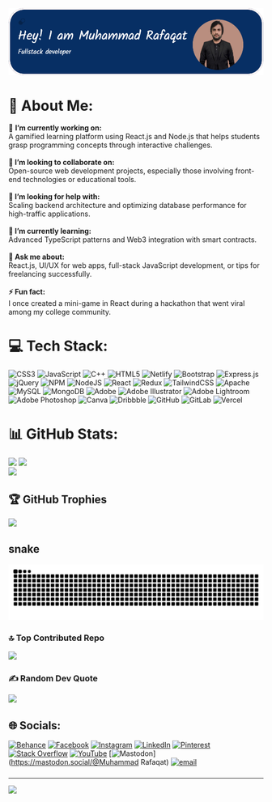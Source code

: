 

<img src="./github-header-image (2).png"></img>

# 💫 About Me:
🔭 <b>I’m currently working on:</b><br>A gamified learning platform using React.js and Node.js that helps students grasp programming concepts through interactive challenges.<br><br> <b>👯 I’m looking to collaborate on:</b><br>Open-source web development projects, especially those involving front-end technologies or educational tools.<br><br><b>🤝 I’m looking for help with:</b><br>Scaling backend architecture and optimizing database performance for high-traffic applications.<br><br><b>🌱 I’m currently learning:</b><br>Advanced TypeScript patterns and Web3 integration with smart contracts.<br><br><b>💬 Ask me about:</b><br>React.js, UI/UX for web apps, full-stack JavaScript development, or tips for freelancing successfully.<br><br><b>⚡ Fun fact:</b><br>I once created a mini-game in React during a hackathon that went viral among my college community.

# 💻 Tech Stack:
![CSS3](https://img.shields.io/badge/css3-%231572B6.svg?style=plastic&logo=css3&logoColor=white) ![JavaScript](https://img.shields.io/badge/javascript-%23323330.svg?style=plastic&logo=javascript&logoColor=%23F7DF1E) ![C++](https://img.shields.io/badge/c++-%2300599C.svg?style=plastic&logo=c%2B%2B&logoColor=white) ![HTML5](https://img.shields.io/badge/html5-%23E34F26.svg?style=plastic&logo=html5&logoColor=white) ![Netlify](https://img.shields.io/badge/netlify-%23000000.svg?style=plastic&logo=netlify&logoColor=#00C7B7) ![Bootstrap](https://img.shields.io/badge/bootstrap-%238511FA.svg?style=plastic&logo=bootstrap&logoColor=white) ![Express.js](https://img.shields.io/badge/express.js-%23404d59.svg?style=plastic&logo=express&logoColor=%2361DAFB) ![jQuery](https://img.shields.io/badge/jquery-%230769AD.svg?style=plastic&logo=jquery&logoColor=white) ![NPM](https://img.shields.io/badge/NPM-%23CB3837.svg?style=plastic&logo=npm&logoColor=white) ![NodeJS](https://img.shields.io/badge/node.js-6DA55F?style=plastic&logo=node.js&logoColor=white) ![React](https://img.shields.io/badge/react-%2320232a.svg?style=plastic&logo=react&logoColor=%2361DAFB) ![Redux](https://img.shields.io/badge/redux-%23593d88.svg?style=plastic&logo=redux&logoColor=white) ![TailwindCSS](https://img.shields.io/badge/tailwindcss-%2338B2AC.svg?style=plastic&logo=tailwind-css&logoColor=white) ![Apache](https://img.shields.io/badge/apache-%23D42029.svg?style=plastic&logo=apache&logoColor=white) ![MySQL](https://img.shields.io/badge/mysql-4479A1.svg?style=plastic&logo=mysql&logoColor=white) ![MongoDB](https://img.shields.io/badge/MongoDB-%234ea94b.svg?style=plastic&logo=mongodb&logoColor=white) ![Adobe](https://img.shields.io/badge/adobe-%23FF0000.svg?style=plastic&logo=adobe&logoColor=white) ![Adobe Illustrator](https://img.shields.io/badge/adobe%20illustrator-%23FF9A00.svg?style=plastic&logo=adobe%20illustrator&logoColor=white) ![Adobe Lightroom](https://img.shields.io/badge/Adobe%20Lightroom-31A8FF.svg?style=plastic&logo=Adobe%20Lightroom&logoColor=white) ![Adobe Photoshop](https://img.shields.io/badge/adobe%20photoshop-%2331A8FF.svg?style=plastic&logo=adobe%20photoshop&logoColor=white) ![Canva](https://img.shields.io/badge/Canva-%2300C4CC.svg?style=plastic&logo=Canva&logoColor=white) ![Dribbble](https://img.shields.io/badge/Dribbble-EA4C89?style=plastic&logo=dribbble&logoColor=white) ![GitHub](https://img.shields.io/badge/github-%23121011.svg?style=plastic&logo=github&logoColor=white) ![GitLab](https://img.shields.io/badge/gitlab-%23181717.svg?style=plastic&logo=gitlab&logoColor=white) ![Vercel](https://img.shields.io/badge/vercel-%23000000.svg?style=plastic&logo=vercel&logoColor=white)

# 📊 GitHub Stats:
![](https://github-readme-stats.vercel.app/api?username=rafaqat02&theme=dark&hide_border=false&include_all_commits=true&count_private=false)
![](https://nirzak-streak-stats.vercel.app/?user=rafaqat02&theme=dark&hide_border=false)<br/>
![](https://github-readme-stats.vercel.app/api/top-langs/?username=rafaqat02&theme=dark&hide_border=false&include_all_commits=true&count_private=false&layout=compact)

## 🏆 GitHub Trophies
![](https://github-profile-trophy.vercel.app/?username=rafaqat02&theme=merko&no-frame=false&no-bg=false&margin-w=4)

## snake
<picture>
<source media="(prefers-color-scheme: dark)" srcset="ttps://raw.githubusercontent.com/rafaqat02/rafaqat02/output/snake.svg"></source>
<source media="(prefers-color-scheme: light)" srcset="ttps://raw.githubusercontent.com/rafaqat02/rafaqat02/output/snake.svg"></source>
<img src="https://raw.githubusercontent.com/rafaqat02/rafaqat02/output/snake.svg" alt="Snake animation" />
</picture>

### 🔝 Top Contributed Repo
![](https://github-contributor-stats.vercel.app/api?username=rafaqat02&limit=5&theme=dark&combine_all_yearly_contributions=true)


### ✍️ Random Dev Quote
![](https://quotes-github-readme.vercel.app/api?type=horizontal&theme=merko)


## 🌐 Socials:
[![Behance](https://img.shields.io/badge/Behance-1769ff?logo=behance&logoColor=white)](https://behance.net/m_rafaqat) [![Facebook](https://img.shields.io/badge/Facebook-%231877F2.svg?logo=Facebook&logoColor=white)](https://facebook.com/Codewithrafaqat) [![Instagram](https://img.shields.io/badge/Instagram-%23E4405F.svg?logo=Instagram&logoColor=white)](https://instagram.com/Codewithrafaqat) [![LinkedIn](https://img.shields.io/badge/LinkedIn-%230077B5.svg?logo=linkedin&logoColor=white)](https://linkedin.com/in/muhammad-rafaqat-ali) [![Pinterest](https://img.shields.io/badge/Pinterest-%23E60023.svg?logo=Pinterest&logoColor=white)](https://pinterest.com/Codewithrafaqat) [![Stack Overflow](https://img.shields.io/badge/-Stackoverflow-FE7A16?logo=stack-overflow&logoColor=white)](https://stackoverflow.com/users/M.Rafaqat) [![YouTube](https://img.shields.io/badge/YouTube-%23FF0000.svg?logo=YouTube&logoColor=white)](https://youtube.com/@codewithrafaqat ) [![Mastodon](https://img.shields.io/badge/-MASTODON-%232B90D9?logo=mastodon&logoColor=white)](https://mastodon.social/@Muhammad Rafaqat) [![email](https://img.shields.io/badge/Email-D14836?logo=gmail&logoColor=white)](mailto:rafaqatalimrafaqat@gmail.com) 
###
---
[![](https://visitcount.itsvg.in/api?id=rafaqat02&icon=10&color=13)](https://visitcount.itsvg.in)

<!-- Proudly created with GPRM ( https://gprm.itsvg.in ) -->


